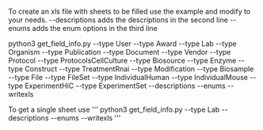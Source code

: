 To create an xls file with sheets to be filled use the example and modify to your needs.
--descriptions   adds the descriptions in the second line
--enums adds the enum options in the third line

python3 get_field_info.py --type User --type Award --type Lab --type Organism --type Publication --type Document --type Vendor --type Protocol --type ProtocolsCellCulture --type Biosource --type Enzyme --type Construct --type TreatmentRnai --type Modification --type Biosample --type File --type FileSet --type IndividualHuman --type IndividualMouse --type ExperimentHiC --type ExperimentSet --descriptions --enums --writexls


To get a single sheet use
'''
python3 get_field_info.py --type Lab --descriptions --enums --writexls
'''
